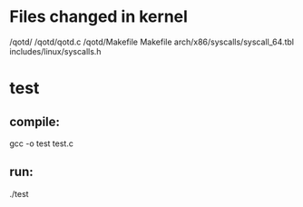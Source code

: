 # Files changed in kernel 

/qotd/
/qotd/qotd.c
/qotd/Makefile
Makefile
arch/x86/syscalls/syscall_64.tbl
includes/linux/syscalls.h

# test
## compile:
gcc -o test test.c 
## run:
./test


